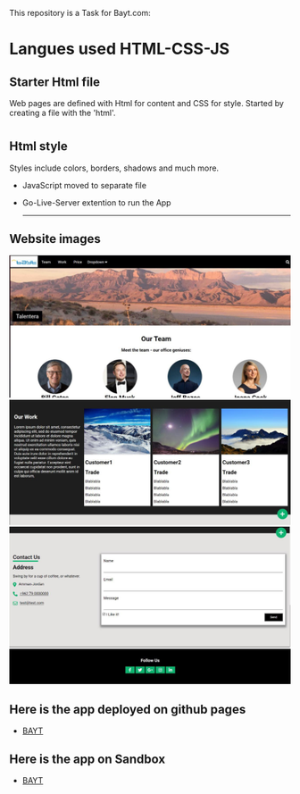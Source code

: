 This repository is a Task for Bayt.com:

# Langues used HTML-CSS-JS

## Starter Html file

Web pages are defined with Html for content and CSS for style. Started by creating a file with the 'html'.

# []('')
## Html style

Styles include colors, borders, shadows and much more.

- JavaScript moved to separate file

- Go-Live-Server extention to run the App

  ***
  
## Website images 
![](./assets/1.jpg)
![](./assets/2.jpg)
![](./assets/3.jpg)
![](./assets/4.jpg)

## Here is the app deployed on github pages

- [BAYT](https://1pyke.github.io/Bayt/)

## Here is the app on Sandbox

- [BAYT](https://codesandbox.io/s/sweet-sun-yorzeo?file=/style.css)


